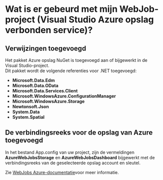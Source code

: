 <properties
    pageTitle="Wat is er gebeurd met mijn WebJob-project (Visual Studio Azure opslag verbonden service)? | Microsoft Azure"
    description="Hierin wordt beschreven wat er is gebeurd in een project Azure WebJob nadat u verbinding maakt met een opslag-account met behulp van Visual Studio verbonden services"
    services="storage"
    documentationCenter=""
    authors="TomArcher"
    manager="douge"
    editor=""/>

<tags
    ms.service="storage"
    ms.workload="web"
    ms.tgt_pltfrm="vs-what-happened"
    ms.devlang="na"
    ms.topic="article"
    ms.date="08/15/2016"
    ms.author="tarcher"/>

# <a name="what-happened-to-my-webjob-project-visual-studio-azure-storage-connected-service"></a>Wat is er gebeurd met mijn WebJob-project (Visual Studio Azure opslag verbonden service)?

## <a name="references-added"></a>Verwijzingen toegevoegd

Het pakket Azure opslag NuGet is toegevoegd aan of bijgewerkt in de Visual Studio-project.  
Dit pakket wordt de volgende referenties voor .NET toegevoegd:

- **Microsoft.Data.Edm**
- **Microsoft.Data.OData**
- **Microsoft.Data.Services.Client**
- **Microsoft.WindowsAzure.ConfigurationManager**
- **Microsoft.WindowsAzure.Storage**
- **Newtonsoft.Json**
- **System.Data**
- **System.Spatial**

## <a name="connection-string-for-azure-storage-added"></a>De verbindingsreeks voor de opslag van Azure toegevoegd
In het bestand App.config van uw project, zijn de vermeldingen **AzureWebJobsStorage** en **AzureWebJobsDashboard** bijgewerkt met de verbindingsreeks van de geselecteerde opslag account en sleutel.

Zie [WebJobs Azure-documentatie](http://go.microsoft.com/fwlink/?linkid=390226)voor meer informatie.
